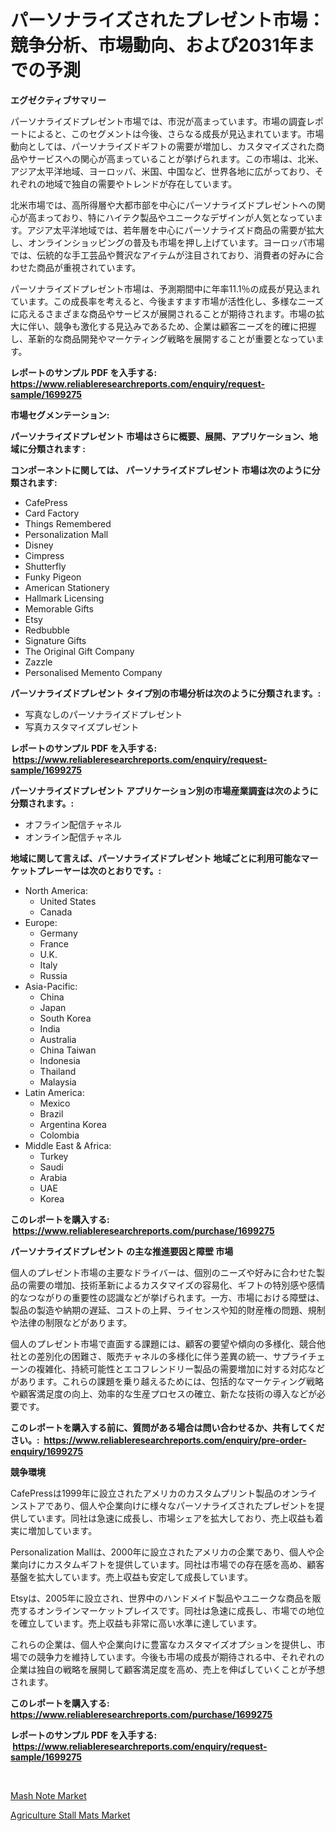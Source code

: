 <p><h1>パーソナライズされたプレゼント市場：競争分析、市場動向、および2031年までの予測</h1></p><p><strong>エグゼクティブサマリー</strong></p>
<p><p>パーソナライズドプレゼント市場では、市況が高まっています。市場の調査レポートによると、このセグメントは今後、さらなる成長が見込まれています。市場動向としては、パーソナライズドギフトの需要が増加し、カスタマイズされた商品やサービスへの関心が高まっていることが挙げられます。この市場は、北米、アジア太平洋地域、ヨーロッパ、米国、中国など、世界各地に広がっており、それぞれの地域で独自の需要やトレンドが存在しています。</p><p>北米市場では、高所得層や大都市部を中心にパーソナライズドプレゼントへの関心が高まっており、特にハイテク製品やユニークなデザインが人気となっています。アジア太平洋地域では、若年層を中心にパーソナライズド商品の需要が拡大し、オンラインショッピングの普及も市場を押し上げています。ヨーロッパ市場では、伝統的な手工芸品や贅沢なアイテムが注目されており、消費者の好みに合わせた商品が重視されています。</p><p>パーソナライズドプレゼント市場は、予測期間中に年率11.1％の成長が見込まれています。この成長率を考えると、今後ますます市場が活性化し、多様なニーズに応えるさまざまな商品やサービスが展開されることが期待されます。市場の拡大に伴い、競争も激化する見込みであるため、企業は顧客ニーズを的確に把握し、革新的な商品開発やマーケティング戦略を展開することが重要となっています。</p></p>
<p><strong>レポートのサンプル PDF を入手する: <a href="https://www.reliableresearchreports.com/enquiry/request-sample/1699275">https://www.reliableresearchreports.com/enquiry/request-sample/1699275</a></strong></p>
<p><strong>市場セグメンテーション:</strong></p>
<p><strong> パーソナライズドプレゼント 市場はさらに概要、展開、アプリケーション、地域に分類されます :</strong></p>
<p><strong>コンポーネントに関しては、 パーソナライズドプレゼント 市場は次のように分類されます: &nbsp;</strong></p>
<p><ul><li>CafePress</li><li>Card Factory</li><li>Things Remembered</li><li>Personalization Mall</li><li>Disney</li><li>Cimpress</li><li>Shutterfly</li><li>Funky Pigeon</li><li>American Stationery</li><li>Hallmark Licensing</li><li>Memorable Gifts</li><li>Etsy</li><li>Redbubble</li><li>Signature Gifts</li><li>The Original Gift Company</li><li>Zazzle</li><li>Personalised Memento Company</li></ul></p>
<p><strong> パーソナライズドプレゼント タイプ別の市場分析は次のように分類されます。:</strong></p>
<p><ul><li>写真なしのパーソナライズドプレゼント</li><li>写真カスタマイズプレゼント</li></ul></p>
<p><strong>レポートのサンプル PDF を入手する: &nbsp;<a href="https://www.reliableresearchreports.com/enquiry/request-sample/1699275">https://www.reliableresearchreports.com/enquiry/request-sample/1699275</a></strong></p>
<p><strong> パーソナライズドプレゼント アプリケーション別の市場産業調査は次のように分類されます。:</strong></p>
<p><ul><li>オフライン配信チャネル</li><li>オンライン配信チャネル</li></ul></p>
<p><strong>地域に関して言えば、パーソナライズドプレゼント 地域ごとに利用可能なマーケットプレーヤーは次のとおりです。:</strong></p>
<p><ul>
    <li>
        North America:
        <ul>
            <li>United States</li>
            <li>Canada</li>
        </ul>
    </li>
    <li>
        Europe:
        <ul>
            <li>Germany</li>
            <li>France</li>
            <li>U.K.</li>
            <li>Italy</li>
            <li>Russia</li>
        </ul>
    </li>
    <li>
        Asia-Pacific:
        <ul>
            <li>China</li>
            <li>Japan</li>
            <li>South Korea</li>
            <li>India</li>
            <li>Australia</li>
            <li>China Taiwan</li>
            <li>Indonesia</li>
            <li>Thailand</li>
            <li>Malaysia</li>
        </ul>
    </li>
    <li>
        Latin America:
        <ul>
            <li>Mexico</li>
            <li>Brazil</li>
            <li>Argentina Korea</li>
            <li>Colombia</li>
        </ul>
    </li>
    <li>
        Middle East & Africa:
        <ul>
            <li>Turkey</li>
            <li>Saudi</li>
            <li>Arabia</li>
            <li>UAE</li>
            <li>Korea</li>
        </ul>
    </li>
    </ul></p>
<p><strong>このレポートを購入する: &nbsp;<a href="https://www.reliableresearchreports.com/purchase/1699275">https://www.reliableresearchreports.com/purchase/1699275</a></strong></p>
<p><strong>パーソナライズドプレゼント の主な推進要因と障壁 市場</strong></p>
<p><p>個人のプレゼント市場の主要なドライバーは、個別のニーズや好みに合わせた製品の需要の増加、技術革新によるカスタマイズの容易化、ギフトの特別感や感情的なつながりの重要性の認識などが挙げられます。一方、市場における障壁は、製品の製造や納期の遅延、コストの上昇、ライセンスや知的財産権の問題、規制や法律の制限などがあります。</p><p>個人のプレゼント市場で直面する課題には、顧客の要望や傾向の多様化、競合他社との差別化の困難さ、販売チャネルの多様化に伴う差異の統一、サプライチェーンの複雑化、持続可能性とエコフレンドリー製品の需要増加に対する対応などがあります。これらの課題を乗り越えるためには、包括的なマーケティング戦略や顧客満足度の向上、効率的な生産プロセスの確立、新たな技術の導入などが必要です。</p></p>
<p><strong>このレポートを購入する前に、質問がある場合は問い合わせるか、共有してください。:&nbsp; <a href="https://www.reliableresearchreports.com/enquiry/pre-order-enquiry/1699275">https://www.reliableresearchreports.com/enquiry/pre-order-enquiry/1699275</a></strong></p>
<p><strong>競争環境</strong></p>
<p><p>CafePressは1999年に設立されたアメリカのカスタムプリント製品のオンラインストアであり、個人や企業向けに様々なパーソナライズされたプレゼントを提供しています。同社は急速に成長し、市場シェアを拡大しており、売上収益も着実に増加しています。</p><p>Personalization Mallは、2000年に設立されたアメリカの企業であり、個人や企業向けにカスタムギフトを提供しています。同社は市場での存在感を高め、顧客基盤を拡大しています。売上収益も安定して成長しています。</p><p>Etsyは、2005年に設立され、世界中のハンドメイド製品やユニークな商品を販売するオンラインマーケットプレイスです。同社は急速に成長し、市場での地位を確立しています。売上収益も非常に高い水準に達しています。</p><p>これらの企業は、個人や企業向けに豊富なカスタマイズオプションを提供し、市場での競争力を維持しています。今後も市場の成長が期待される中、それぞれの企業は独自の戦略を展開して顧客満足度を高め、売上を伸ばしていくことが予想されます。</p></p>
<p><strong>このレポートを購入する: &nbsp; <a href="https://www.reliableresearchreports.com/purchase/1699275">https://www.reliableresearchreports.com/purchase/1699275</a></strong></p>
<p><strong>レポートのサンプル PDF を入手する: &nbsp;<a href="https://www.reliableresearchreports.com/enquiry/request-sample/1699275">https://www.reliableresearchreports.com/enquiry/request-sample/1699275</a></strong><strong></strong></p>
<p>&nbsp;</p>
<p><p><a href="https://github.com/Sherrillcrooksxa8i18ucf2m/Market-Research-Report-List-1/blob/main/mash-note-market.md">Mash Note Market</a></p><p><a href="https://summer-dogwood-3e9.notion.site/Agriculture-Stall-Mats-Market-Furnish-Information-about-Market-Size-Market-Share-Market-Dynamics--7eb3251acc7f4e2789bf3d5ff64fb7ab">Agriculture Stall Mats Market</a></p></p>